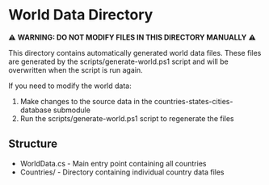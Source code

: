 # World Data Directory

⚠️ **WARNING: DO NOT MODIFY FILES IN THIS DIRECTORY MANUALLY** ⚠️

This directory contains automatically generated world data files. These files are generated by the scripts/generate-world.ps1 script and will be overwritten when the script is run again.

If you need to modify the world data:
1. Make changes to the source data in the countries-states-cities-database submodule
2. Run the scripts/generate-world.ps1 script to regenerate the files

## Structure
- WorldData.cs - Main entry point containing all countries
- Countries/ - Directory containing individual country data files
